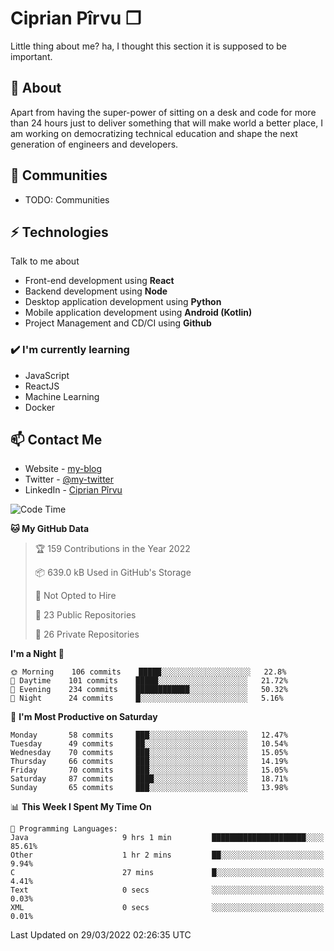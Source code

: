 # Ciprian Pîrvu ❐

Little thing about me? ha, I thought this section it is supposed to be important.

## 🧐 About

Apart from having the super-power of sitting on a desk and code for more than 24 hours just to deliver something that will make world a better place, I am working on democratizing technical education and shape the next generation of engineers and developers.

## 👯 Communities

-   TODO: Communities

## ⚡ Technologies

Talk to me about

-   Front-end development using **React**
-   Backend development using **Node**
-   Desktop application development using **Python**
-   Mobile application development using **Android (Kotlin)**
-   Project Management and CD/CI using **Github**

### ✔️ I'm currently learning

-   JavaScript
-   ReactJS
-   Machine Learning
-   Docker

## 📫 Contact Me

-   Website - [my-blog]()
-   Twitter - [@my-twitter]()
-   LinkedIn - [Ciprian Pîrvu](https://www.linkedin.com/in/p%C3%AErvu-ciprian-cristian-4415991b1/)

<!--START_SECTION:waka-->
![Code Time](http://img.shields.io/badge/Code%20Time-1%2C076%20hrs%201%20min-blue)

**🐱 My GitHub Data** 

> 🏆 159 Contributions in the Year 2022
 > 
> 📦 639.0 kB Used in GitHub's Storage 
 > 
> 🚫 Not Opted to Hire
 > 
> 📜 23 Public Repositories 
 > 
> 🔑 26 Private Repositories  
 > 
**I'm a Night 🦉** 

```text
🌞 Morning    106 commits    █████░░░░░░░░░░░░░░░░░░░░   22.8% 
🌆 Daytime    101 commits    █████░░░░░░░░░░░░░░░░░░░░   21.72% 
🌃 Evening    234 commits    ████████████░░░░░░░░░░░░░   50.32% 
🌙 Night      24 commits     █░░░░░░░░░░░░░░░░░░░░░░░░   5.16%

```
📅 **I'm Most Productive on Saturday** 

```text
Monday       58 commits     ███░░░░░░░░░░░░░░░░░░░░░░   12.47% 
Tuesday      49 commits     ██░░░░░░░░░░░░░░░░░░░░░░░   10.54% 
Wednesday    70 commits     ███░░░░░░░░░░░░░░░░░░░░░░   15.05% 
Thursday     66 commits     ███░░░░░░░░░░░░░░░░░░░░░░   14.19% 
Friday       70 commits     ███░░░░░░░░░░░░░░░░░░░░░░   15.05% 
Saturday     87 commits     ████░░░░░░░░░░░░░░░░░░░░░   18.71% 
Sunday       65 commits     ███░░░░░░░░░░░░░░░░░░░░░░   13.98%

```


📊 **This Week I Spent My Time On** 

```text
💬 Programming Languages: 
Java                     9 hrs 1 min         █████████████████████░░░░   85.61% 
Other                    1 hr 2 mins         ██░░░░░░░░░░░░░░░░░░░░░░░   9.94% 
C                        27 mins             █░░░░░░░░░░░░░░░░░░░░░░░░   4.41% 
Text                     0 secs              ░░░░░░░░░░░░░░░░░░░░░░░░░   0.03% 
XML                      0 secs              ░░░░░░░░░░░░░░░░░░░░░░░░░   0.01%

```


 Last Updated on 29/03/2022 02:26:35 UTC
<!--END_SECTION:waka-->
